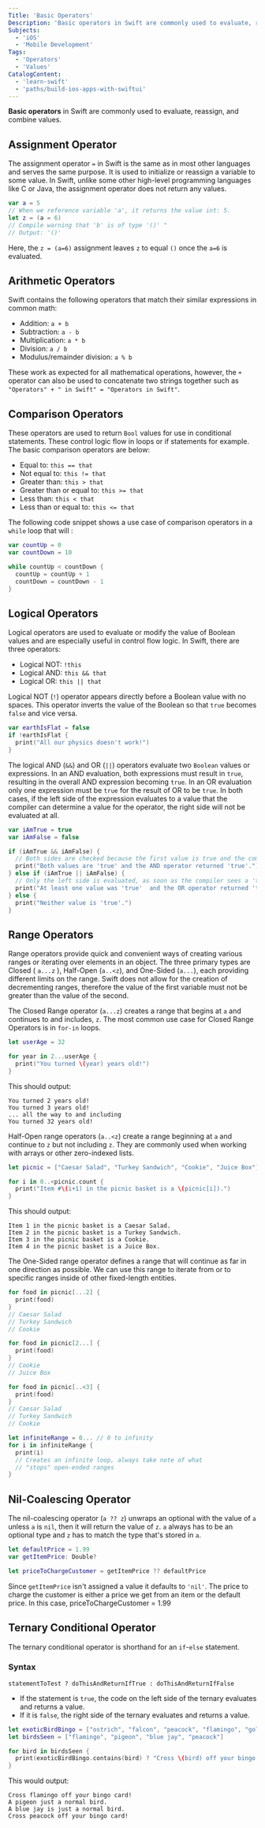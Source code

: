 ```yaml
---
Title: 'Basic Operators'
Description: 'Basic operators in Swift are commonly used to evaluate, reassign, and combine values.'
Subjects:
  - 'iOS'
  - 'Mobile Development'
Tags:
  - 'Operators'
  - 'Values'
CatalogContent:
  - 'learn-swift'
  - 'paths/build-ios-apps-with-swiftui'
---
```


**Basic operators** in Swift are commonly used to evaluate, reassign, and combine values.

## Assignment Operator

The assignment operator `=` in Swift is the same as in most other languages and serves the same purpose. It is used to initialize or reassign a variable to some value. In Swift, unlike some other high-level programming languages like C or Java, the assignment operator does not return any values.

```swift
var a = 5
// When we reference variable 'a', it returns the value int: 5.
let z = (a = 6)
// Compile warning that 'b' is of type '()' "
// Output: '()'
```

Here, the `z = (a=6)` assignment leaves `z` to equal `()` once the `a=6` is evaluated.

## Arithmetic Operators

Swift contains the following operators that match their similar expressions in common math:

- Addition: `a + b`
- Subtraction: `a - b`
- Multiplication: `a * b`
- Division: `a / b`
- Modulus/remainder division: `a % b`

These work as expected for all mathematical operations, however, the `+` operator can also be used to concatenate two strings together such as `"Operators" + " in Swift" = "Operators in Swift"`.

## Comparison Operators

These operators are used to return `Bool` values for use in conditional statements. These control logic flow in loops or if statements for example. The basic comparison operators are below:

- Equal to: `this == that`
- Not equal to: `this != that`
- Greater than: `this > that`
- Greater than or equal to: `this >= that`
- Less than: `this < that`
- Less than or equal to: `this <= that`

The following code snippet shows a use case of comparison operators in a `while` loop that will :

```swift
var countUp = 0
var countDown = 10

while countUp < countDown {
  countUp = countUp + 1
  countDown = countDown - 1
}
```

## Logical Operators

Logical operators are used to evaluate or modify the value of Boolean values and are especially useful in control flow logic. In Swift, there are three operators:

- Logical NOT: `!this`
- Logical AND: `this && that`
- Logical OR: `this || that`

Logical NOT (`!`) operator appears directly before a Boolean value with no spaces. This operator inverts the value of the Boolean so that `true` becomes `false` and vice versa.

```swift
var earthIsFlat = false
if !earthIsFlat {
  print("All our physics doesn't work!")
}
```

The logical AND (`&&`) and OR (`||`) operators evaluate two `Boolean` values or expressions. In an AND evaluation, both expressions must result in `true`, resulting in the overall AND expression becoming `true`. In an OR evaluation only one expression must be `true` for the result of OR to be `true`. In both cases, if the left side of the expression evaluates to a value that the compiler can determine a value for the operator, the right side will not be evaluated at all.

```swift
var iAmTrue = true
var iAmFalse = false

if (iAmTrue && iAmFalse) {
  // Both sides are checked because the first value is true and the compiler needs to check the right side value
  print("Both values are 'true' and the AND operator returned 'true'.")
} else if (iAmTrue || iAmFalse) {
  // Only the left side is evaluated, as soon as the compiler sees a 'true', it can reason that the OR requirements are met and will enter the 'else if' body
  print("At least one value was 'true'  and the OR operator returned 'true'.")
} else {
  print("Neither value is 'true'.")
}
```

## Range Operators

Range operators provide quick and convenient ways of creating various ranges or iterating over elements in an object. The three primary types are Closed ( `a...z` ), Half-Open (`a..<z`), and One-Sided (`a...`), each providing different limits on the range. Swift does not allow for the creation of decrementing ranges, therefore the value of the first variable must not be greater than the value of the second.

The Closed Range operator (`a...z`) creates a range that begins at `a` and continues to and includes, `z`. The most common use case for Closed Range Operators is in `for-in` loops.

```swift
let userAge = 32

for year in 2...userAge {
  print("You turned \(year) years old!")
}
```

This should output:

```shell
You turned 2 years old!
You turned 3 years old!
... all the way to and including
You turned 32 years old!
```

Half-Open range operators (`a..<z`) create a range beginning at `a` and continue to `z` but not including `z`. They are commonly used when working with arrays or other zero-indexed lists.

```swift
let picnic = ["Caesar Salad", "Turkey Sandwich", "Cookie", "Juice Box"]

for i in 0..<picnic.count {
  print("Item #\(i+1) in the picnic basket is a \(picnic[i]).")
}
```

This should output:

```shell
Item 1 in the picnic basket is a Caesar Salad.
Item 2 in the picnic basket is a Turkey Sandwich.
Item 3 in the picnic basket is a Cookie.
Item 4 in the picnic basket is a Juice Box.
```

The One-Sided range operator defines a range that will continue as far in one direction as possible. We can use this range to iterate from or to specific ranges inside of other fixed-length entities.

```swift
for food in picnic[...2] {
  print(food)
}
// Caesar Salad
// Turkey Sandwich
// Cookie

for food in picnic[2...] {
  print(food)
}
// Cookie
// Juice Box

for food in picnic[..<3] {
  print(food)
}
// Caesar Salad
// Turkey Sandwich
// Cookie

let infiniteRange = 0... // 0 to infinity
for i in infiniteRange {
  print(i)
  // Creates an infinite loop, always take note of what
  // "stops" open-ended ranges
}
```

## Nil-Coalescing Operator

The nil-coalescing operator (`a ?? z`) unwraps an optional with the value of `a` unless `a` is `nil`, then it will return the value of `z`. `a` always has to be an optional type and `z` has to match the type that's stored in `a`.

```swift
let defaultPrice = 1.99
var getItemPrice: Double?

let priceToChargeCustomer = getItemPrice ?? defaultPrice
```

Since `getItemPrice` isn't assigned a value it defaults to `'nil'`. The price to charge the customer is either a price we get from an item or the default price. In this case, priceToChargeCustomer = 1.99

## Ternary Conditional Operator

The ternary conditional operator is shorthand for an `if`-`else` statement.

### Syntax

```pseudo
statementToTest ? doThisAndReturnIfTrue : doThisAndReturnIfFalse
```

- If the statement is `true`, the code on the left side of the ternary evaluates and returns a value.
- If it is `false`, the right side of the ternary evaluates and returns a value.

```swift
let exoticBirdBingo = ["ostrich", "falcon", "peacock", "flamingo", "gold and blue macaw"]
let birdsSeen = ["flamingo", "pigeon", "blue jay", "peacock"]

for bird in birdsSeen {
  print(exoticBirdBingo.contains(bird) ? "Cross \(bird) off your bingo card!" : "A \(bird) is just a normal bird.")
}
```

This would output:

```shell
Cross flamingo off your bingo card!
A pigeon just a normal bird.
A blue jay is just a normal bird.
Cross peacock off your bingo card!
```
